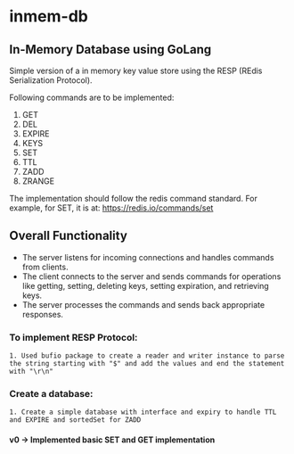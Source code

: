 # inmem-db
## In-Memory Database using GoLang

Simple version of a in memory key value store using the RESP (REdis Serialization Protocol).

Following commands are to be implemented:

1. GET
2. DEL
3. EXPIRE
4. KEYS
5. SET
6. TTL
7. ZADD
8. ZRANGE
 
The implementation should follow the redis command standard. For example, for SET, it
is at: https://redis.io/commands/set


## Overall Functionality
* The server listens for incoming connections and handles commands from clients.
* The client connects to the server and sends commands for operations like getting, setting, deleting keys, setting expiration, and retrieving keys.
* The server processes the commands and sends back appropriate responses.

### To implement RESP Protocol:
    1. Used bufio package to create a reader and writer instance to parse the string starting with "$" and add the values and end the statement with "\r\n"

### Create a database:
    1. Create a simple database with interface and expiry to handle TTL and EXPIRE and sortedSet for ZADD


#### v0 -> Implemented basic SET and GET implementation